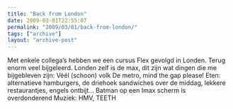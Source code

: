 ```yaml
---
title: "Back from London"
date: 2009-03-01T22:55:07
permalink: "2009/03/01/back-from-london/"
tags: ["archive"]
layout: "archive-post"
---
```

Met enkele collega’s hebben we een cursus Flex gevolgd in Londen. Terug enorm veel bijgeleerd. Londen zelf is de max, dit zijn wat dingen die me bijgebleven zijn: Véél (schoon) volk De metro, mind the gap please! Eten: alternatieve hamburgers, de driehoek sandwiches over de middag, lekkere restaurantjes, engels ontbijt… Batman op een Imax scherm is overdonderend Muziek: HMV, TEETH
